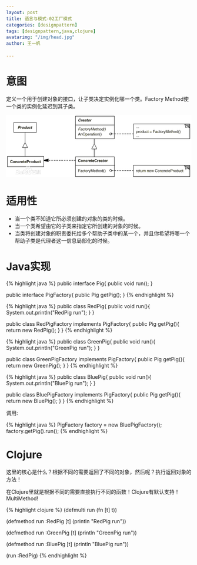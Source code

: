 ```yaml
---
layout: post
title: 语言与模式-02工厂模式
categories: [designpattern]
tags: [designpattern,java,clojure]
avatarimg: "/img/head.jpg"
author: 王一帆

---
```

# 意图

定义一个用于创建对象的接口，让子类决定实例化哪一个类。Factory Method使一个类的实例化延迟到其子类。

![](/assets/designpattern/factory.jpg)

# 适用性

- 当一个类不知道它所必须创建的对象的类的时候。
- 当一个类希望由它的子类来指定它所创建的对象的时候。
- 当类将创建对象的职责委托给多个帮助子类中的某一个，并且你希望将哪一个帮助子类是代理者这一信息局部化的时候。

# Java实现

{% highlight java %}
public interface Pig{
     public void run();
}

public interface PigFactory{
     public Pig getPig();
}
{% endhighlight %}

{% highlight java %}
public class RedPig{
     public void run(){
       System.out.println("RedPig run");
     }
}

public class RedPigFactory implements PigFactory{
     public Pig getPig(){
          return new RedPig();
     }
}
{% endhighlight %}

{% highlight java %}
public class GreenPig{
     public void run(){
       System.out.println("GreenPig run");
     }
}

public class GreenPigFactory implements PigFactory{
     public Pig getPig(){
          return new GreenPig();
     }
}
{% endhighlight %}

<!-- more -->

{% highlight java %}
public class BluePig{
     public void run(){
       System.out.println("BluePig run");
     }
}

public class BluePigFactory implements PigFactory{
     public Pig getPig(){
          return new BluePig();
     }
}
{% endhighlight %}

调用:

{% highlight java %}
PigFactory factory = new BluePigFactory();
factory.getPig().run();
{% endhighlight %}

# Clojure

这里的核心是什么？根据不同的需要返回了不同的对象，然后呢？执行返回对象的方法！

在Clojure里就是根据不同的需要直接执行不同的函数！Clojure有默认支持！MultiMethod!

{% highlight clojure %}
(defmulti run (fn [t] t))

(defmethod run
  :RedPig
  [t]
  (println "RedPig run"))

(defmethod run
  :GreenPig
  [t]
  (println "GreenPig run"))

(defmethod run
  :BluePig
  [t]
  (println "BluePig run"))

(run :RedPig)
{% endhighlight %}
